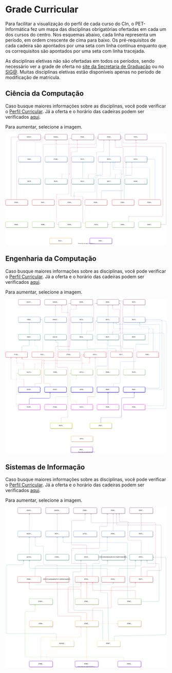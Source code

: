 # Grade Curricular

Para facilitar a visualização do perfil de cada curso do CIn, o PET-Informática fez um mapa das disciplinas obrigatórias ofertadas em cada um dos cursos do centro. Nos esquemas abaixo, cada linha representa um período, em ordem crescente de cima para baixo. Os pré-requisitos de cada cadeira são apontados por uma seta com linha contínua enquanto que os correquisitos são apontados por uma seta com linha tracejada.

As disciplinas eletivas não são ofertadas em todos os períodos, sendo necessário ver a grade de oferta no [site da Secretaria de Graduação](https://sites.google.com/site/secgradcin/home) ou no [SIG@](https://siga.ufpe.br/). Muitas disciplinas eletivas estão disponíveis apenas no período de modificação de matrícula.

## Ciência da Computação

Caso busque maiores informações sobre as disciplinas, você pode verificar o [Perfil Curricular](https://www.ufpe.br/documents/38970/411209/ciencia_computacao_perfil_2002.pdf/09862676-8330-4642-af94-6ec9e8607a62). Já a oferta e o horário das cadeiras podem ser verificados [aqui](https://sites.google.com/site/secgradcin/ciencia-da-computacao/horarios-das-disciplinas).

Para aumentar, selecione a imagem.

<a href="assets/svg/perfil-curricular-cc.svg">
<img alt="Perfil Curricular de Ciência da Computação" src="assets/svg/perfil-curricular-cc.svg">
</a>

## Engenharia da Computação

Caso busque maiores informações sobre as disciplinas, você pode verificar o [Perfil Curricular](https://www.ufpe.br/documents/38970/411209/engenharia_computacao_pefil_3002.pdf/ca01c534-9ecf-4049-9e2a-b1e38f3b98ef). Já a oferta e o horário das cadeiras podem ser verificados [aqui](https://sites.google.com/site/secgradcin/codigos-das-disciplinas/horarios-das-disciplinas-EC-OB_EL).

Para aumentar, selecione a imagem.
  
<a href="assets/svg/perfil-curricular-ec.svg">
<img alt="Perfil Curricular de Engenharia da Computação" src="assets/svg/perfil-curricular-ec.svg">
</a>

## Sistemas de Informação

Caso busque maiores informações sobre as disciplinas, você pode verificar o [Perfil Curricular](https://www.ufpe.br/documents/39447/0/sistemas_informacao_perfil_10115.pdf/436c2655-4956-466b-b185-5edddd48e9c5). Já a oferta e o horário das cadeiras podem ser verificados [aqui](https://sites.google.com/site/secgradcin/sistemas-de-informacao/horarios-das-disciplinas-SI-Atualizado).

Para aumentar, selecione a imagem.
  
<a href="assets/svg/perfil-curricular-si.svg">
<img alt="Perfil Curricular de Sistemas de Informação" src="assets/svg/perfil-curricular-si.svg">
</a>